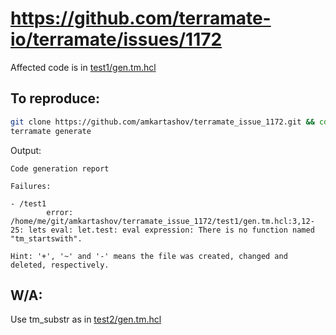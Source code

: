 # https://github.com/terramate-io/terramate/issues/1172

Affected code is in [test1/gen.tm.hcl](/test1/gen.tm.hcl)

## To reproduce:

```bash
git clone https://github.com/amkartashov/terramate_issue_1172.git && cd terramate_issue_1172
terramate generate
```

Output:

```
Code generation report

Failures:

- /test1
        error: /home/me/git/amkartashov/terramate_issue_1172/test1/gen.tm.hcl:3,12-25: lets eval: let.test: eval expression: There is no function named "tm_startswith".

Hint: '+', '~' and '-' means the file was created, changed and deleted, respectively.
```

## W/A:

Use tm_substr as in [test2/gen.tm.hcl](/test2/gen.tm.hcl)
